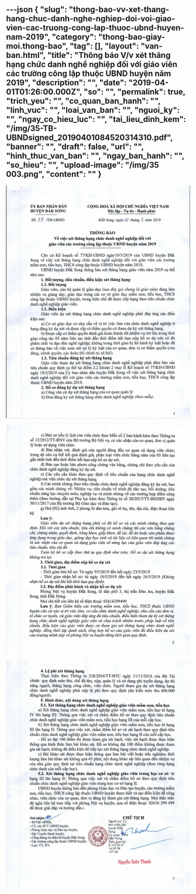 ---json
{
    "slug": "thong-bao-vv-xet-thang-hang-chuc-danh-nghe-nghiep-doi-voi-giao-vien-cac-truong-cong-lap-thuoc-ubnd-huyen-nam-2019",
    "category": "thong-bao-giay-moi.thong-bao",
    "tag": [],
    "layout": "van-ban.html",
    "title": "Thông báo V/v xét thăng hạng chức danh nghề nghiệp đối với giáo viên các trường công lập thuộc UBND huyện năm 2019",
    "description": "",
    "date": "2019-04-01T01:26:00.000Z",
    "so": "",
    "permalink": true,
    "trich_yeu": "",
    "co_quan_ban_hanh": "",
    "linh_vuc": "",
    "loai_van_ban": "",
    "nguoi_ky": "",
    "ngay_co_hieu_luc": "",
    "tai_lieu_dinh_kem": "/img/35-TB-UBNDsigned_20190401084520314310.pdf",
    "banner": "",
    "draft": false,
    "url": "",
    "hinh_thuc_van_ban": "",
    "ngay_ban_hanh": "",
    "so_hieu": "",
    "upload-image": "/img/35 003.png",
    "__content__": ""
}
---
<p><img alt="" src="/img/35 001.png" /></p>

<p><img alt="" src="/img/35 002.png" /></p>

<p><img alt="" src="/img/35 003.png" /></p>
